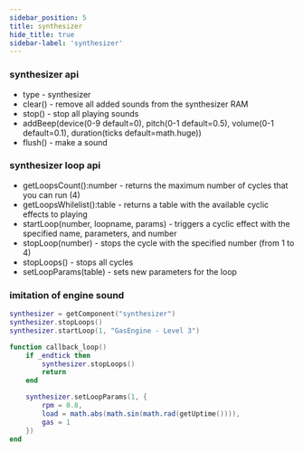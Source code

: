 ```yaml
---
sidebar_position: 5
title: synthesizer
hide_title: true
sidebar-label: 'synthesizer'
---
```


### synthesizer api
* type - synthesizer
* clear() - remove all added sounds from the synthesizer RAM
* stop() - stop all playing sounds
* addBeep(device(0-9 default=0), pitch(0-1 default=0.5), volume(0-1 default=0.1), duration(ticks default=math.huge))
* flush() - make a sound

### synthesizer loop api
* getLoopsCount():number - returns the maximum number of cycles that you can run (4)
* getLoopsWhilelist():table - returns a table with the available cyclic effects to playing
* startLoop(number, loopname, params) - triggers a cyclic effect with the specified name, parameters, and number
* stopLoop(number) - stops the cycle with the specified number (from 1 to 4)
* stopLoops() - stops all cycles
* setLoopParams(table) - sets new parameters for the loop

### imitation of engine sound
```lua
synthesizer = getComponent("synthesizer")
synthesizer.stopLoops()
synthesizer.startLoop(1, "GasEngine - Level 3")

function callback_loop()
    if _endtick then
        synthesizer.stopLoops()
        return
    end

    synthesizer.setLoopParams(1, {
        rpm = 0.8,
        load = math.abs(math.sin(math.rad(getUptime()))),
        gas = 1
    })
end
```